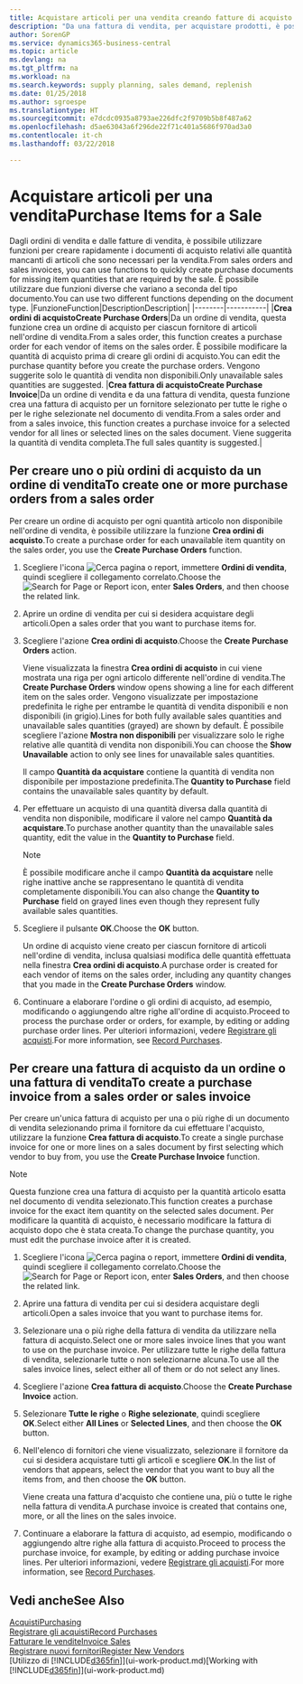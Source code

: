 ```yaml
---
title: Acquistare articoli per una vendita creando fatture di acquisto | Documenti Microsoft
description: "Da una fattura di vendita, per acquistare prodotti, è possibile creare una fattura di acquisto per un fornitore."
author: SorenGP
ms.service: dynamics365-business-central
ms.topic: article
ms.devlang: na
ms.tgt_pltfrm: na
ms.workload: na
ms.search.keywords: supply planning, sales demand, replenish
ms.date: 01/25/2018
ms.author: sgroespe
ms.translationtype: HT
ms.sourcegitcommit: e7dcdc0935a8793ae226dfc2f9709b5b8f487a62
ms.openlocfilehash: d5ae63043a6f296de22f71c401a5686f970ad3a0
ms.contentlocale: it-ch
ms.lasthandoff: 03/22/2018

---
```

# <a name="purchase-items-for-a-sale"></a><span data-ttu-id="42019-103">Acquistare articoli per una vendita</span><span class="sxs-lookup"><span data-stu-id="42019-103">Purchase Items for a Sale</span></span>
<span data-ttu-id="42019-104">Dagli ordini di vendita e dalle fatture di vendita, è possibile utilizzare funzioni per creare rapidamente i documenti di acquisto relativi alle quantità mancanti di articoli che sono necessari per la vendita.</span><span class="sxs-lookup"><span data-stu-id="42019-104">From sales orders and sales invoices, you can use functions to quickly create purchase documents for missing item quantities that are required by the sale.</span></span> <span data-ttu-id="42019-105">È possibile utilizzare due funzioni diverse che variano a seconda del tipo documento.</span><span class="sxs-lookup"><span data-stu-id="42019-105">You can use two different functions depending on the document type.</span></span>
|<span data-ttu-id="42019-106">Funzione</span><span class="sxs-lookup"><span data-stu-id="42019-106">Function</span></span>|<span data-ttu-id="42019-107">Description</span><span class="sxs-lookup"><span data-stu-id="42019-107">Description</span></span>|
|--------|-----------|
|<span data-ttu-id="42019-108">**Crea ordini di acquisto**</span><span class="sxs-lookup"><span data-stu-id="42019-108">**Create Purchase Orders**</span></span>|<span data-ttu-id="42019-109">Da un ordine di vendita, questa funzione crea un ordine di acquisto per ciascun fornitore di articoli nell'ordine di vendita.</span><span class="sxs-lookup"><span data-stu-id="42019-109">From a sales order, this function creates a purchase order for each vendor of items on the sales order.</span></span> <span data-ttu-id="42019-110">È possibile modificare la quantità di acquisto prima di creare gli ordini di acquisto.</span><span class="sxs-lookup"><span data-stu-id="42019-110">You can edit the purchase quantity before you create the purchase orders.</span></span> <span data-ttu-id="42019-111">Vengono suggerite solo le quantità di vendita non disponibili.</span><span class="sxs-lookup"><span data-stu-id="42019-111">Only unavailable sales quantities are suggested.</span></span>
|<span data-ttu-id="42019-112">**Crea fattura di acquisto**</span><span class="sxs-lookup"><span data-stu-id="42019-112">**Create Purchase Invoice**</span></span>|<span data-ttu-id="42019-113">Da un ordine di vendita e da una fattura di vendita, questa funzione crea una fattura di acquisto per un fornitore selezionato per tutte le righe o per le righe selezionate nel documento di vendita.</span><span class="sxs-lookup"><span data-stu-id="42019-113">From a sales order and from a sales invoice, this function creates a purchase invoice for a selected vendor for all lines or selected lines on the sales document.</span></span> <span data-ttu-id="42019-114">Viene suggerita la quantità di vendita completa.</span><span class="sxs-lookup"><span data-stu-id="42019-114">The full sales quantity is suggested.</span></span>|

## <a name="to-create-one-or-more-purchase-orders-from-a-sales-order"></a><span data-ttu-id="42019-115">Per creare uno o più ordini di acquisto da un ordine di vendita</span><span class="sxs-lookup"><span data-stu-id="42019-115">To create one or more purchase orders from a sales order</span></span>
<span data-ttu-id="42019-116">Per creare un ordine di acquisto per ogni quantità articolo non disponibile nell'ordine di vendita, è possibile utilizzare la funzione **Crea ordini di acquisto**.</span><span class="sxs-lookup"><span data-stu-id="42019-116">To create a purchase order for each unavailable item quantity on the sales order, you use the **Create Purchase Orders** function.</span></span>

1. <span data-ttu-id="42019-117">Scegliere l'icona ![Cerca pagina o report](media/ui-search/search_small.png "icona Cerca pagina o report"), immettere **Ordini di vendita**, quindi scegliere il collegamento correlato.</span><span class="sxs-lookup"><span data-stu-id="42019-117">Choose the ![Search for Page or Report](media/ui-search/search_small.png "Search for Page or Report icon") icon, enter **Sales Orders**, and then choose the related link.</span></span>
2. <span data-ttu-id="42019-118">Aprire un ordine di vendita per cui si desidera acquistare degli articoli.</span><span class="sxs-lookup"><span data-stu-id="42019-118">Open a sales order that you want to purchase items for.</span></span>
3. <span data-ttu-id="42019-119">Scegliere l'azione **Crea ordini di acquisto**.</span><span class="sxs-lookup"><span data-stu-id="42019-119">Choose the **Create Purchase Orders** action.</span></span>

    <span data-ttu-id="42019-120">Viene visualizzata la finestra **Crea ordini di acquisto** in cui viene mostrata una riga per ogni articolo differente nell'ordine di vendita.</span><span class="sxs-lookup"><span data-stu-id="42019-120">The **Create Purchase Orders** window opens showing a line for each different item on the sales order.</span></span> <span data-ttu-id="42019-121">Vengono visualizzate per impostazione predefinita le righe per entrambe le quantità di vendita disponibili e non disponibili (in grigio).</span><span class="sxs-lookup"><span data-stu-id="42019-121">Lines for both fully available sales quantities and unavailable sales quantities (grayed) are shown by default.</span></span> <span data-ttu-id="42019-122">È possibile scegliere l'azione **Mostra non disponibili** per visualizzare solo le righe relative alle quantità di vendita non disponibili.</span><span class="sxs-lookup"><span data-stu-id="42019-122">You can choose the **Show Unavailable** action to only see lines for unavailable sales quantities.</span></span>

    <span data-ttu-id="42019-123">Il campo **Quantità da acquistare** contiene la quantità di vendita non disponibile per impostazione predefinita.</span><span class="sxs-lookup"><span data-stu-id="42019-123">The **Quantity to Purchase** field contains the unavailable sales quantity by default.</span></span>
4. <span data-ttu-id="42019-124">Per effettuare un acquisto di una quantità diversa dalla quantità di vendita non disponibile, modificare il valore nel campo **Quantità da acquistare**.</span><span class="sxs-lookup"><span data-stu-id="42019-124">To purchase another quantity than the unavailable sales quantity, edit the value in the **Quantity to Purchase** field.</span></span>

    > [!NOTE]  
    >   <span data-ttu-id="42019-125">È possibile modificare anche il campo **Quantità da acquistare** nelle righe inattive anche se rappresentano le quantità di vendita completamente disponibili.</span><span class="sxs-lookup"><span data-stu-id="42019-125">You can also change the **Quantity to Purchase** field on grayed lines even though they represent fully available sales quantities.</span></span>
5. <span data-ttu-id="42019-126">Scegliere il pulsante **OK**.</span><span class="sxs-lookup"><span data-stu-id="42019-126">Choose the **OK** button.</span></span>

    <span data-ttu-id="42019-127">Un ordine di acquisto viene creato per ciascun fornitore di articoli nell'ordine di vendita, inclusa qualsiasi modifica delle quantità effettuata nella finestra **Crea ordini di acquisto**.</span><span class="sxs-lookup"><span data-stu-id="42019-127">A purchase order is created for each vendor of items on the sales order, including any quantity changes that you made in the **Create Purchase Orders** window.</span></span>
7. <span data-ttu-id="42019-128">Continuare a elaborare l'ordine o gli ordini di acquisto, ad esempio, modificando o aggiungendo altre righe all'ordine di acquisto.</span><span class="sxs-lookup"><span data-stu-id="42019-128">Proceed to process the purchase order or orders, for example, by editing or adding purchase order lines.</span></span> <span data-ttu-id="42019-129">Per ulteriori informazioni, vedere [Registrare gli acquisti](purchasing-how-record-purchases.md).</span><span class="sxs-lookup"><span data-stu-id="42019-129">For more information, see [Record Purchases](purchasing-how-record-purchases.md).</span></span>


## <a name="to-create-a-purchase-invoice-from-a-sales-order-or-sales-invoice"></a><span data-ttu-id="42019-130">Per creare una fattura di acquisto da un ordine o una fattura di vendita</span><span class="sxs-lookup"><span data-stu-id="42019-130">To create a purchase invoice from a sales order or sales invoice</span></span>
<span data-ttu-id="42019-131">Per creare un'unica fattura di acquisto per una o più righe di un documento di vendita selezionando prima il fornitore da cui effettuare l'acquisto, utilizzare la funzione **Crea fattura di acquisto**.</span><span class="sxs-lookup"><span data-stu-id="42019-131">To create a single purchase invoice for one or more lines on a sales document by first selecting which vendor to buy from, you use the **Create Purchase Invoice** function.</span></span>

> [!NOTE]  
>   <span data-ttu-id="42019-132">Questa funzione crea una fattura di acquisto per la quantità articolo esatta nel documento di vendita selezionato.</span><span class="sxs-lookup"><span data-stu-id="42019-132">This function creates a purchase invoice for the exact item quantity on the selected sales document.</span></span> <span data-ttu-id="42019-133">Per modificare la quantità di acquisto, è necessario modificare la fattura di acquisto dopo che è stata creata.</span><span class="sxs-lookup"><span data-stu-id="42019-133">To change the purchase quantity, you must edit the purchase invoice after it is created.</span></span>  

1. <span data-ttu-id="42019-134">Scegliere l'icona ![Cerca pagina o report](media/ui-search/search_small.png "icona Cerca pagina o report"), immettere **Ordini di vendita**, quindi scegliere il collegamento correlato.</span><span class="sxs-lookup"><span data-stu-id="42019-134">Choose the ![Search for Page or Report](media/ui-search/search_small.png "Search for Page or Report icon") icon, enter **Sales Orders**, and then choose the related link.</span></span>
2. <span data-ttu-id="42019-135">Aprire una fattura di vendita per cui si desidera acquistare degli articoli.</span><span class="sxs-lookup"><span data-stu-id="42019-135">Open a sales invoice that you want to purchase items for.</span></span>
3. <span data-ttu-id="42019-136">Selezionare una o più righe della fattura di vendita da utilizzare nella fattura di acquisto.</span><span class="sxs-lookup"><span data-stu-id="42019-136">Select one or more sales invoice lines that you want to use on the purchase invoice.</span></span> <span data-ttu-id="42019-137">Per utilizzare tutte le righe della fattura di vendita, selezionarle tutte o non selezionarne alcuna.</span><span class="sxs-lookup"><span data-stu-id="42019-137">To use all the sales invoice lines, select either all of them or do not select any lines.</span></span>
4. <span data-ttu-id="42019-138">Scegliere l'azione **Crea fattura di acquisto**.</span><span class="sxs-lookup"><span data-stu-id="42019-138">Choose the **Create Purchase Invoice** action.</span></span>
5. <span data-ttu-id="42019-139">Selezionare **Tutte le righe** o **Righe selezionate**, quindi scegliere **OK**.</span><span class="sxs-lookup"><span data-stu-id="42019-139">Select either **All Lines** or **Selected Lines**, and then choose the **OK** button.</span></span>  
6. <span data-ttu-id="42019-140">Nell'elenco di fornitori che viene visualizzato, selezionare il fornitore da cui si desidera acquistare tutti gli articoli e scegliere **OK**.</span><span class="sxs-lookup"><span data-stu-id="42019-140">In the list of vendors that appears, select the vendor that you want to buy all the items from, and then choose the **OK** button.</span></span>

    <span data-ttu-id="42019-141">Viene creata una fattura d'acquisto che contiene una, più o tutte le righe nella fattura di vendita.</span><span class="sxs-lookup"><span data-stu-id="42019-141">A purchase invoice is created that contains one, more, or all the lines on the sales invoice.</span></span>
7. <span data-ttu-id="42019-142">Continuare a elaborare la fattura di acquisto, ad esempio, modificando o aggiungendo altre righe alla fattura di acquisto.</span><span class="sxs-lookup"><span data-stu-id="42019-142">Proceed to process the purchase invoice, for example, by editing or adding purchase invoice lines.</span></span> <span data-ttu-id="42019-143">Per ulteriori informazioni, vedere [Registrare gli acquisti](purchasing-how-record-purchases.md).</span><span class="sxs-lookup"><span data-stu-id="42019-143">For more information, see [Record Purchases](purchasing-how-record-purchases.md).</span></span>

## <a name="see-also"></a><span data-ttu-id="42019-144">Vedi anche</span><span class="sxs-lookup"><span data-stu-id="42019-144">See Also</span></span>
[<span data-ttu-id="42019-145">Acquisti</span><span class="sxs-lookup"><span data-stu-id="42019-145">Purchasing</span></span>](purchasing-manage-purchasing.md)  
[<span data-ttu-id="42019-146">Registrare gli acquisti</span><span class="sxs-lookup"><span data-stu-id="42019-146">Record Purchases</span></span>](purchasing-how-record-purchases.md)  
[<span data-ttu-id="42019-147">Fatturare le vendite</span><span class="sxs-lookup"><span data-stu-id="42019-147">Invoice Sales</span></span>](sales-how-invoice-sales.md)  
[<span data-ttu-id="42019-148">Registrare nuovi fornitori</span><span class="sxs-lookup"><span data-stu-id="42019-148">Register New Vendors</span></span>](purchasing-how-register-new-vendors.md)  
<span data-ttu-id="42019-149">[Utilizzo di [!INCLUDE[d365fin](includes/d365fin_md.md)]](ui-work-product.md)</span><span class="sxs-lookup"><span data-stu-id="42019-149">[Working with [!INCLUDE[d365fin](includes/d365fin_md.md)]](ui-work-product.md)</span></span>

